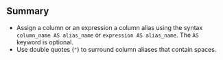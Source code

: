 ## Summary

- Assign a column or an expression a column alias using the syntax `column_name AS alias_name` or `expression AS alias_name`. The `AS` keyword is optional. 
- Use double quotes (`"`) to surround column aliases that contain spaces.
